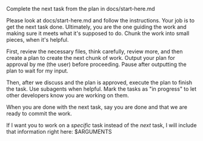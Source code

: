 Complete the next task from the plan in docs/start-here.md

Please look at docs/start-here.md and follow the instructions. Your job is to get the next task done. Ultimately, you are the one guiding the work and making sure it meets what it's supposed to do. Chunk the work into small pieces, when it's helpful.

First, review the necessary files, think carefully, review more, and then create a plan to create the next chunk of work. Output your plan for approval by me (the user) before proceeding. Pause after outputting the plan to wait for my input.

Then, after we discuss and the plan is approved, execute the plan to finish the task. Use subagents when helpful. Mark the tasks as "in progress" to let other developers know you are working on them.

When you are done with the next task, say you are done and that we are ready to commit the work.

If I want you to work on a _specific_ task instead of the _next_ task, I will include that information right here: $ARGUMENTS
